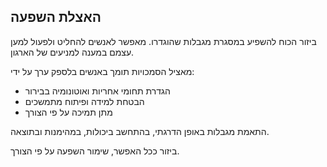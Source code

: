 ## האצלת השפעה

ביזור הכוח להשפיע במסגרת מגבלות שהוגדרו. מאפשר לאנשים להחליט ולפעול למען עצמם במענה למניעים של הארגון.

מאציל הסמכויות תומך באנשים בלספק ערך על ידי:

- הגדרת תחומי אחריות ואוטונומיה בבירור
- הבטחת למידה ופיתוח מתמשכים
- מתן תמיכה על פי הצורך

התאמת מגבלות באופן הדרגתי, בהתחשב ביכולות, במהימנות ובתוצאה.

ביזור ככל האפשר, שימור השפעה על פי הצורך.